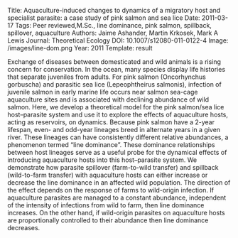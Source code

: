 Title: Aquaculture-induced changes to dynamics of a migratory host and specialist parasite: a case study of pink salmon and sea lice
Date: 2011-03-17 
Tags: Peer reviewed,M.Sc., line dominance, pink salmon, spillback, spillover, aquaculture
Authors: Jaime Ashander, Martin Krkosek, Mark A Lewis
Journal: Theoretical Ecology
DOI: 10.1007/s12080-011-0122-4
Image: /images/line-dom.png
Year: 2011
Template: result

Exchange of diseases between domesticated and wild animals is a rising
concern for conservation. In the ocean, many species display life
histories that separate juveniles from adults. For pink salmon
(Oncorhynchus gorbuscha) and parasitic sea lice (Lepeophtheirus
salmonis), infection of juvenile salmon in early marine life occurs
near salmon sea-cage aquaculture sites and is associated with
declining abundance of wild salmon. Here, we develop a theoretical
model for the pink salmon/sea lice host–parasite system and use it to
explore the effects of aquaculture hosts, acting as reservoirs, on
dynamics. Because pink salmon have a 2-year lifespan, even- and
odd-year lineages breed in alternate years in a given river. These
lineages can have consistently different relative abundances, a
phenomenon termed “line dominance”. These dominance relationships
between host lineages serve as a useful probe for the dynamical
effects of introducing aquaculture hosts into this host–parasite
system. We demonstrate how parasite spillover (farm-to-wild transfer)
and spillback (wild-to-farm transfer) with aquaculture hosts can
either increase or decrease the line dominance in an affected wild
population. The direction of the effect depends on the response of
farms to wild-origin infection. If aquaculture parasites are managed
to a constant abundance, independent of the intensity of infections
from wild to farm, then line dominance increases. On the other hand,
if wild-origin parasites on aquaculture hosts are proportionally
controlled to their abundance then line dominance decreases.
